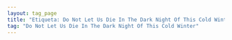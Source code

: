 ```yaml
---
layout: tag_page
title: "Etiqueta: Do Not Let Us Die In The Dark Night Of This Cold Winter"
tag: "Do Not Let Us Die In The Dark Night Of This Cold Winter"
---
```

